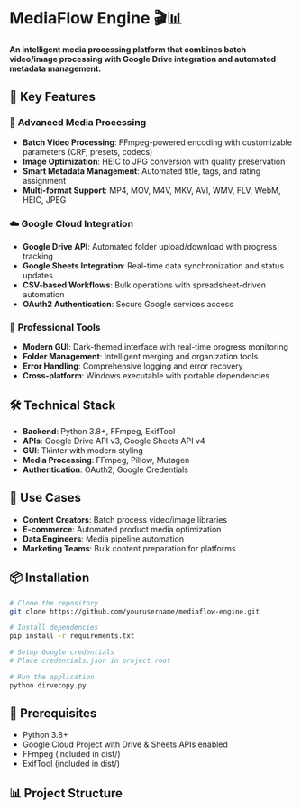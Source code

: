 # MediaFlow Engine 🎬📊

**An intelligent media processing platform that combines batch video/image processing with Google Drive integration and automated metadata management.**

## 🌟 Key Features

### 🎥 **Advanced Media Processing**
- **Batch Video Processing**: FFmpeg-powered encoding with customizable parameters (CRF, presets, codecs)
- **Image Optimization**: HEIC to JPG conversion with quality preservation
- **Smart Metadata Management**: Automated title, tags, and rating assignment
- **Multi-format Support**: MP4, MOV, M4V, MKV, AVI, WMV, FLV, WebM, HEIC, JPEG

### ☁️ **Google Cloud Integration**
- **Google Drive API**: Automated folder upload/download with progress tracking
- **Google Sheets Integration**: Real-time data synchronization and status updates
- **CSV-based Workflows**: Bulk operations with spreadsheet-driven automation
- **OAuth2 Authentication**: Secure Google services access

### 🔧 **Professional Tools**
- **Modern GUI**: Dark-themed interface with real-time progress monitoring
- **Folder Management**: Intelligent merging and organization tools
- **Error Handling**: Comprehensive logging and error recovery
- **Cross-platform**: Windows executable with portable dependencies

## 🛠️ Technical Stack

- **Backend**: Python 3.8+, FFmpeg, ExifTool
- **APIs**: Google Drive API v3, Google Sheets API v4
- **GUI**: Tkinter with modern styling
- **Media Processing**: FFmpeg, Pillow, Mutagen
- **Authentication**: OAuth2, Google Credentials

## 🚀 Use Cases

- **Content Creators**: Batch process video/image libraries
- **E-commerce**: Automated product media optimization
- **Data Engineers**: Media pipeline automation
- **Marketing Teams**: Bulk content preparation for platforms

## 📦 Installation

```bash
# Clone the repository
git clone https://github.com/yourusername/mediaflow-engine.git

# Install dependencies
pip install -r requirements.txt

# Setup Google credentials
# Place credentials.json in project root

# Run the application
python dirvecopy.py
```

## 🔑 Prerequisites

- Python 3.8+
- Google Cloud Project with Drive & Sheets APIs enabled
- FFmpeg (included in dist/)
- ExifTool (included in dist/)

## 📊 Project Structure
